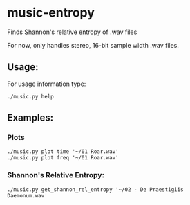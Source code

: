 music-entropy
=============

Finds Shannon's relative entropy of .wav files

For now, only handles stereo, 16-bit sample width .wav files.

Usage:
------
For usage information type:
```
./music.py help
```

Examples:
---------
### Plots
```
./music.py plot time '~/01 Roar.wav'
./music.py plot freq '~/01 Roar.wav'

```

### Shannon's Relative Entropy:
```
./music.py get_shannon_rel_entropy '~/02 - De Praestigiis Daemonum.wav'
```
